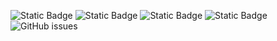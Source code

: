 ![Static Badge](https://img.shields.io/badge/blacklists-60-000000) ![Static Badge](https://img.shields.io/badge/blacklisted-2716267-cc0000) ![Static Badge](https://img.shields.io/badge/whitelisted-2242-00CC00) ![Static Badge](https://img.shields.io/badge/streaming_blacklist-28106-000000) ![GitHub issues](https://img.shields.io/github/issues/fabriziosalmi/blacklists)
